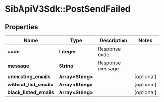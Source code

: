 # SibApiV3Sdk::PostSendFailed

## Properties
Name | Type | Description | Notes
------------ | ------------- | ------------- | -------------
**code** | **Integer** | Response code | 
**message** | **String** | Response message | 
**unexisting_emails** | **Array&lt;String&gt;** |  | [optional] 
**without_list_emails** | **Array&lt;String&gt;** |  | [optional] 
**black_listed_emails** | **Array&lt;String&gt;** |  | [optional] 


